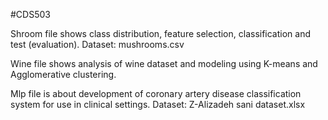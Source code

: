 #CDS503

Shroom file shows class distribution, feature selection, classification and test (evaluation). Dataset: mushrooms.csv

Wine file shows analysis of wine dataset and modeling using K-means and Agglomerative clustering.

Mlp file is about development of coronary artery disease classification system for use in clinical settings. Dataset: Z-Alizadeh sani dataset.xlsx

